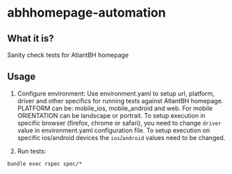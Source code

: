 # abhhomepage-automation

## What it is?
Sanity check tests for AtlantBH homepage

## Usage

1. Configure environment:
Use environment.yaml to setup url, platform, driver and other specifics for running tests against AtlantBH homepage. PLATFORM can be: mobile_ios, mobile_android and web. For mobile ORIENTATION can be landscape or portrait. To setup execution in specific browser (firefox, chrome or safari), you need to change ```driver``` value in environment.yaml configuration file. To setup execution on specific ios/android devices the ```ios```/```android``` values need to be changed.

2. Run tests:
```
bundle exec rspec spec/*
```